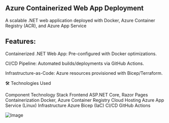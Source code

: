 ## Azure Containerized Web App Deployment

A scalable .NET web application deployed with Docker, Azure Container Registry (ACR), and Azure App Service

##  Features:

Containerized .NET Web App: Pre-configured with Docker optimizations.

CI/CD Pipeline: Automated builds/deployments via GitHub Actions.

Infrastructure-as-Code: Azure resources provisioned with Bicep/Terraform.

🛠️ Technologies Used

Component	Technology Stack
Frontend	ASP.NET Core, Razor Pages
Containerization	Docker, Azure Container Registry
Cloud Hosting	Azure App Service (Linux)
Infrastructure	Azure Bicep (IaC)
CI/CD	GitHub Actions

![Image](https://github.com/user-attachments/assets/f8495f10-cde4-4c51-9cd5-8e2a8de65b58)

